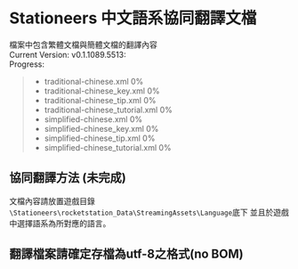 # Stationeers 中文語系協同翻譯文檔

檔案中包含繁體文檔與簡體文檔的翻譯內容<br />
Current Version: v0.1.1089.5513:<br />
Progress:<br />

> * traditional-chinese.xml 0%
> * traditional-chinese_key.xml 0%
> * traditional-chinese_tip.xml 0%
> * traditional-chinese_tutorial.xml 0%
> * simplified-chinese.xml 0%
> * simplified-chinese_key.xml 0%
> * simplified-chinese_tip.xml 0%
> * simplified-chinese_tutorial.xml 0%

## 協同翻譯方法 (未完成)
文檔內容請放置遊戲目錄`\Stationeers\rocketstation_Data\StreamingAssets\Language`底下
並且於遊戲中選擇語系為所對應的語言。

## 翻譯檔案請確定存檔為utf-8之格式(no BOM)
